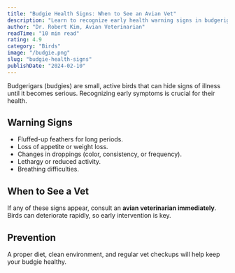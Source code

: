 ```yaml
---
title: "Budgie Health Signs: When to See an Avian Vet"
description: "Learn to recognize early health warning signs in budgerigars and other small birds"
author: "Dr. Robert Kim, Avian Veterinarian"
readTime: "10 min read"
rating: 4.9
category: "Birds"
image: "/budgie.png"
slug: "budgie-health-signs"
publishDate: "2024-02-10"
---
```


Budgerigars (budgies) are small, active birds that can hide signs of illness until it becomes serious. Recognizing early symptoms is crucial for their health.

## Warning Signs
- Fluffed-up feathers for long periods.  
- Loss of appetite or weight loss.  
- Changes in droppings (color, consistency, or frequency).  
- Lethargy or reduced activity.  
- Breathing difficulties.  

## When to See a Vet
If any of these signs appear, consult an **avian veterinarian immediately**. Birds can deteriorate rapidly, so early intervention is key.

## Prevention
A proper diet, clean environment, and regular vet checkups will help keep your budgie healthy.
